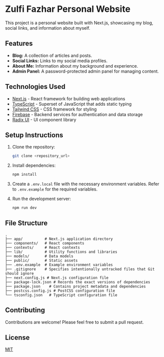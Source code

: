 # Zulfi Fazhar Personal Website

This project is a personal website built with Next.js, showcasing my blog, social links, and information about myself.

## Features

- **Blog:** A collection of articles and posts.
- **Social Links:** Links to my social media profiles.
- **About Me:** Information about my background and experience.
- **Admin Panel:** A password-protected admin panel for managing content.

## Technologies Used

- [Next.js](https://nextjs.org/) - React framework for building web applications
- [TypeScript](https://www.typescriptlang.org/) - Superset of JavaScript that adds static typing
- [Tailwind CSS](https://tailwindcss.com/) - CSS framework for styling
- [Firebase](https://firebase.google.com/) - Backend services for authentication and data storage
- [Radix UI](https://www.radix-ui.com/) - UI component library

## Setup Instructions

1.  Clone the repository:

    ```bash
    git clone <repository_url>
    ```

2.  Install dependencies:

    ```bash
    npm install
    ```

3.  Create a `.env.local` file with the necessary environment variables. Refer to `.env.example` for the required variables.
4.  Run the development server:

    ```bash
    npm run dev
    ```

## File Structure

```
.
├── app/          # Next.js application directory
├── components/   # React components
├── contexts/     # React contexts
├── lib/          # Utility functions and libraries
├── models/       # Data models
├── public/       # Static assets
├── .env.example  # Example environment variables
├── .gitignore    # Specifies intentionally untracked files that Git should ignore
├── next.config.js # Next.js configuration file
├── package-lock.json # Records the exact versions of dependencies
├── package.json    # Contains project metadata and dependencies
├── postcss.config.js # PostCSS configuration file
└── tsconfig.json   # TypeScript configuration file
```

## Contributing

Contributions are welcome! Please feel free to submit a pull request.

## License

[MIT](https://opensource.org/licenses/MIT)
